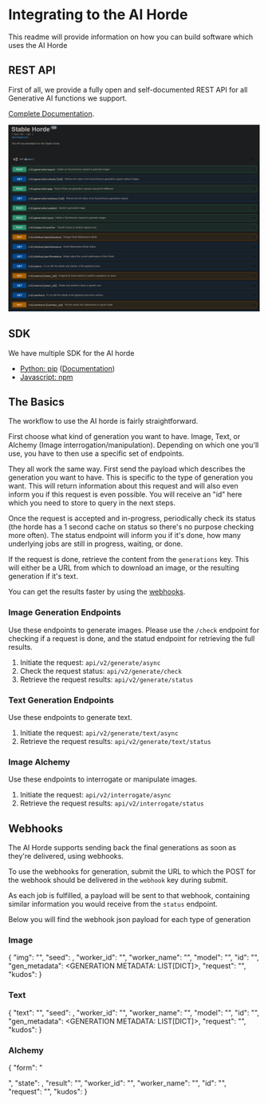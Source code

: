 # Integrating to the AI Horde

This readme will provide information on how you can build software which uses the AI Horde

## REST API

First of all, we provide a fully open and self-documented REST API for all Generative AI functions we support.

[Complete Documentation](https://aihorde.net/api).

![](api_screenshot.png)

## SDK

We have multiple SDK for the AI horde

* [Python: pip](https://pypi.org/project/horde-sdk/) ([Documentation](https://horde-sdk.readthedocs.io/en/latest/))
* [Javascript: npm](https://www.npmjs.com/package/@zeldafan0225/ai_horde)

## The Basics

The workflow to use the AI horde is fairly straightforward.

First choose what kind of generation you want to have. Image, Text, or Alchemy (Image interrogation/manipulation). Depending on which one you'll use, you have to then use a specific set of endpoints.

They all work the same way. First send the payload which describes the generation you want to have. This is specific to the type of generation you want. This will return information about this request and will also even inform you if this request is even possible. You will receive an "id" here which you need to store to query in the next steps.

Once the request is accepted and in-progress, periodically check its status (the horde has a 1 second cache on status so there's no purpose checking more often). The status endpoint will inform you if it's done, how many underlying jobs are still in progress, waiting, or done.

If the request is done, retrieve the content from the `generations` key. This will either be a URL from which to download an image, or the resulting generation if it's text.

You can get the results faster by using the [webhooks](#Webhooks).

### Image Generation Endpoints

Use these endpoints to generate images. Please use the `/check` endpoint for checking if a request is done, and the statud endpoint for retrieving the full results.

1. Initiate the request: `api/v2/generate/async`
2. Check the request status: `api/v2/generate/check`
3. Retrieve the request results: `api/v2/generate/status`

### Text Generation Endpoints

Use these endpoints to generate text. 

1. Initiate the request: `api/v2/generate/text/async`
2. Retrieve the request results: `api/v2/generate/text/status`

### Image Alchemy

Use these endpoints to interrogate or manipulate images. 

1. Initiate the request: `api/v2/interrogate/async`
2. Retrieve the request results: `api/v2/interrogate/status`

## Webhooks

The AI Horde supports sending back the final generations as soon as they're delivered, using webhooks. 

To use the webhooks for generation, submit the URL to which the POST for the webhook should be delivered in the `webhook` key during submit.

As each job is fulfilled, a payload will be sent to that webhook, containing similar information you would receive from the `status` endpoint.

Below you will find the webhook json payload for each type of generation

### Image

{
  "img": "<IMAGE URL: STR>",
  "seed": <IMAGE SEED: INT>,
  "worker_id": "<WORKER ID: STR>",
  "worker_name": "<WORKER NAME: STR>",
  "model": "<MODEL NAME: STR>",
  "id": "<JOB ID: STR>",
  "gen_metadata": <GENERATION METADATA: LIST[DICT]>,
  "request": "<REQUEST ID: STR>",
  "kudos": <KUDOS CONSUMED: INT>
}

### Text

{
  "text": "<TEXT URL: STR>",
  "seed": <TEXT SEED: INT>,
  "worker_id": "<WORKER ID: STR>",
  "worker_name": "<WORKER NAME: STR>",
  "model": "<MODEL NAME: STR>",
  "id": "<JOB ID: STR>",
  "gen_metadata": <GENERATION METADATA: LIST[DICT]>,
  "request": "<REQUEST ID: STR>",
  "kudos": <KUDOS CONSUMED: INT>
}

### Alchemy

{
  "form": "<FORM TYPE: STR>",
  "state": <FORM STATE: STR>,
  "result": "<FORM RESULTS: DICT>",
  "worker_id": "<WORKER ID: STR>",
  "worker_name": "<WORKER NAME: STR>",
  "id": "<JOB ID: STR>",
  "request": "<REQUEST ID: STR>",
  "kudos": <KUDOS CONSUMED: INT>
}

